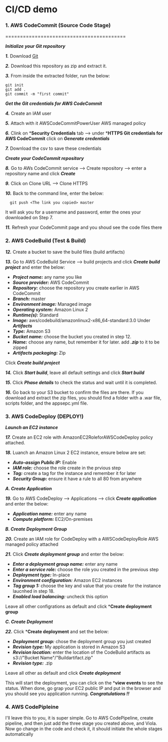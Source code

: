 # CI/CD demo

### 1. AWS CodeCommit (Source Code Stage)
=========================================

  ***Initialize your Git repository***
  
  ***1.*** Download [Git](https://git-scm.com/downloads)

  ***2.*** Download this repository as zip and extract it.
  
  ***3.*** From inside the extracted folder, run the below:
  
    git init
    git add . 
    git commit -m "first commit"
  
  ***Get the Git credentials for AWS CodeCommit***
  
  ***4.*** Create an IAM user
  
  ***5.*** Attach with it AWSCodeCommitPowerUser AWS managed policy
  
  ***6.*** Clink on ***Security Credentials** tab --> under ***HTTPS Git credentials for AWS CodeCommit** click on ***Generate credentials***
  
  ***7.*** Download the csv to save these credentials
 
   ***Create your CodeCommit repository***
   
  ***8.*** Go to AWs CodeCommit service --> Create repository --> enter a repository name and click ***Create***
  
  ***9.*** Click on Clone URL --> Clone HTTPS
  
  ***10.*** Back to the command line, enter the below:
  
      git push <The link you copied> master
 
  It will ask you for a username and password, enter the ones your downloaded on Step 7.
  
  ***11.*** Refresh your CodeCommit page and you shoud see the code files there
  
  

### 2. AWS CodeBuild (Test & Build)


  ***12.*** Create a bucket to save the build files (build artifacts) 
  
  ***13.*** Go to AWS CodeBuild Service --> build projects and click ***Create build project*** and enter the below:
  * ***Project name:*** any name you like
  * ***Source provider:*** AWS CodeCommit
  * ***Repository:*** choose the repository you create earlier in AWS CodeCommit
  * ***Branch:*** master
  * ***Environment image:*** Managed image
  * ***Operating system:*** Amazon Linux 2
  * ***Runtime(s):*** Standard
  * ***Image:*** aws/codebuild/amazonlinux2-x86_64-standard:3.0
  Under ***Artifacts***
  * ***Type:*** Amazon S3
  * ***Bucket name:*** choose the bucket you created in step 12.
  * ***Name:*** choose any name, but remember it for later. add ***.zip*** to it to be zipped
  * ***Artifacts packaging:*** Zip
  
  Click ***Create build project***
  
  ***14.*** Click ***Start build***, leave all default settings and click ***Start build***
  
  ***15.*** Click ***Phase details*** to check the status and wait until it is completed.
  
  ***16.*** Go back to your S3 bucket to confirm the files are there. If you download and extract the zip files, you should find a folder with a .war file, scripts folder, and the appsepc.yml file.
  
  
### 3. AWS CodeDeploy (DEPLOY!)

***Launch an EC2 instance***

  ***17.*** Create an EC2 role with AmazonEC2RoleforAWSCodeDeploy policy attached.
  
  ***18.*** Luanch an Amazon Linux 2 EC2 instance, ensure below are set:
  * ***Auto-assign Public IP:*** Enable
  * ***IAM role:***  choose the role create in the prvious step
  * ***Tag:*** create a tag for the instance and remember it for later
  * ***Security Group:*** ensure it have a rule to all 80  from anywhere


***A. Create Application***

  ***19.*** Go to AWS CodeDeploy --> Applications --> click ***Create application*** and enter the below:
* ***Application name:*** enter any name
* ***Compute platform:*** EC2/On-premises



***B. Create Deployment Group***

  ***20.*** Create an IAM role for CodeDeploy with a AWSCodeDeployRole AWS managed policy attached
  
  ***21.*** Click ***Create deployment group*** and enter the below:
  * ***Enter a deployment group name:*** enter any name
  * ***Enter a service role:*** choose the role you created in the previous step
  * ***Deployment type:*** In-place
  * ***Environment configuration:*** Amazon EC2 instances
  * ***Tag group 1:*** choose the key and value that you create for the instance laucnhed in step 18.
  * ***Enabled load balancing:*** uncheck this option
  
  Leave all other configrations as default and click ***Create deployment group**
  

***C. Create Deployment***

  ***22.*** Click ***Create deployment** and set the below:
  * ***Deployment group:*** chose the deployment group you just created
  * ***Revision type:*** My application is stored in Amazon S3
  * ***Revision location:*** enter the location of the CodeBuild artifacts as s3://"Bucket Name"/"Buildartifact.zip"
  * ***Revision type:*** .zip
  
  Leave all other as default and click ***Create deployment***
  
  This will start the deployment, you can click on the ***view events** to see the status. When done, go grap your EC2 public IP and put in the browser and you should see you application running. ***Congratulations !!***
  
  
  
### 4. AWS CodePipleine 

I'll leave this to you, it is super simple. Go to AWS CodePipeline, create pipeline, and then just add the three stage you created above, and Viola.
Now go change in the code and check it, it should initiate the whole stages automatically

